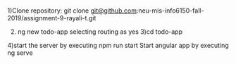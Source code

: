 #
1)Clone repository:
git clone git@github.com:neu-mis-info6150-fall-2019/assignment-9-rayali-t.git

2) ng new todo-app selecting routing as yes
3)cd todo-app

4)start the server by executing npm run start 
Start angular app  by executing ng serve


